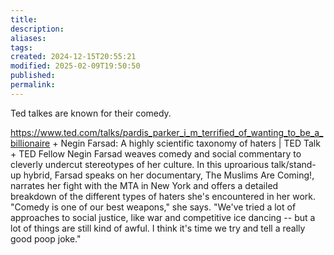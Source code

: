 ```yaml
---
title: 
description: 
aliases: 
tags: 
created: 2024-12-15T20:55:21
modified: 2025-02-09T19:50:50
published: 
permalink: 
---
```


Ted talkes are known for their comedy.

https://www.ted.com/talks/pardis_parker_i_m_terrified_of_wanting_to_be_a_billionaire + Negin Farsad: A highly scientific taxonomy of haters | TED Talk + TED Fellow Negin Farsad weaves comedy and social commentary to cleverly undercut stereotypes of her culture. In this uproarious talk/stand-up hybrid, Farsad speaks on her documentary, The Muslims Are Coming!, narrates her fight with the MTA in New York and offers a detailed breakdown of the different types of haters she's encountered in her work. "Comedy is one of our best weapons," she says. "We've tried a lot of approaches to social justice, like war and competitive ice dancing -- but a lot of things are still kind of awful. I think it's time we try and tell a really good poop joke."
